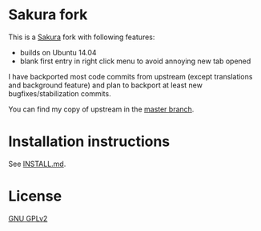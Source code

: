 # Sakura fork

This is a [Sakura](http://bazaar.launchpad.net/~dabisu/sakura/sakura/files) fork with following features:
* builds on Ubuntu 14.04
* blank first entry in right click menu to avoid annoying new tab opened

I have backported most code commits from upstream (except translations and background feature) and plan to backport at least new bugfixes/stabilization commits.

You can find my copy of upstream in the [master branch](https://github.com/gdm85/sakura/tree/master).

# Installation instructions

See [INSTALL.md](./INSTALL.md).

# License

[GNU GPLv2](./GPL)

